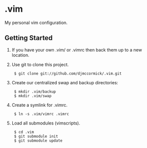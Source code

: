 # .vim

My personal vim configuration.

## Getting Started

1. If you have your own .vim/ or .vimrc then back them up to a new location.

2. Use git to clone this project.

        $ git clone git://github.com/djmccormick/.vim.git

3. Create our centralized swap and backup directories:

        $ mkdir .vim/backup
        $ mkdir .vim/swap

4. Create a symlink for .vimrc.

        $ ln -s .vim/vimrc .vimrc

5. Load all submodules (vimscripts).

        $ cd .vim
        $ git submodule init
        $ git submodule update
